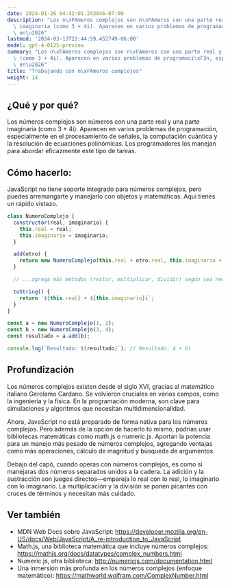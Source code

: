 ```yaml
---
date: 2024-01-26 04:42:01.243846-07:00
description: "Los n\xFAmeros complejos son n\xFAmeros con una parte real y una parte\
  \ imaginaria (como 3 + 4i). Aparecen en varios problemas de programaci\xF3n, especialmente\
  \ en\u2026"
lastmod: '2024-03-13T22:44:59.452749-06:00'
model: gpt-4-0125-preview
summary: "Los n\xFAmeros complejos son n\xFAmeros con una parte real y una parte imaginaria\
  \ (como 3 + 4i). Aparecen en varios problemas de programaci\xF3n, especialmente\
  \ en\u2026"
title: "Trabajando con n\xFAmeros complejos"
weight: 14
---
```


## ¿Qué y por qué?
Los números complejos son números con una parte real y una parte imaginaria (como 3 + 4i). Aparecen en varios problemas de programación, especialmente en el procesamiento de señales, la computación cuántica y la resolución de ecuaciones polinómicas. Los programadores los manejan para abordar eficazmente este tipo de tareas.

## Cómo hacerlo:
JavaScript no tiene soporte integrado para números complejos, pero puedes arremangarte y manejarlo con objetos y matemáticas. Aquí tienes un rápido vistazo.

```javascript
class NumeroComplejo {
  constructor(real, imaginario) {
    this.real = real;
    this.imaginario = imaginario;
  }

  add(otro) {
    return new NumeroComplejo(this.real + otro.real, this.imaginario + otro.imaginario);
  }

  // ...agrega más métodos (restar, multiplicar, dividir) según sea necesario

  toString() {
    return `${this.real} + ${this.imaginario}i`;
  }
}

const a = new NumeroComplejo(1, 2);
const b = new NumeroComplejo(3, 4);
const resultado = a.add(b);

console.log(`Resultado: ${resultado}`); // Resultado: 4 + 6i
```

## Profundización
Los números complejos existen desde el siglo XVI, gracias al matemático italiano Gerolamo Cardano. Se volvieron cruciales en varios campos, como la ingeniería y la física. En la programación moderna, son clave para simulaciones y algoritmos que necesitan multidimensionalidad.

Ahora, JavaScript no está preparado de forma nativa para los números complejos. Pero además de la opción de hacerlo tú mismo, podrías usar bibliotecas matemáticas como math.js o numeric.js. Aportan la potencia para un manejo más pesado de números complejos, agregando ventajas como más operaciones, cálculo de magnitud y búsqueda de argumentos.

Debajo del capó, cuando operas con números complejos, es como si manejaras dos números separados unidos a la cadera. La adición y la sustracción son juegos directos—empareja lo real con lo real, lo imaginario con lo imaginario. La multiplicación y la división se ponen picantes con cruces de términos y necesitan más cuidado.

## Ver también
- MDN Web Docs sobre JavaScript: https://developer.mozilla.org/en-US/docs/Web/JavaScript/A_re-introduction_to_JavaScript
- Math.js, una biblioteca matemática que incluye números complejos: https://mathjs.org/docs/datatypes/complex_numbers.html
- Numeric.js, otra biblioteca: http://numericjs.com/documentation.html
- Una inmersión más profunda en los números complejos (enfoque matemático): https://mathworld.wolfram.com/ComplexNumber.html
